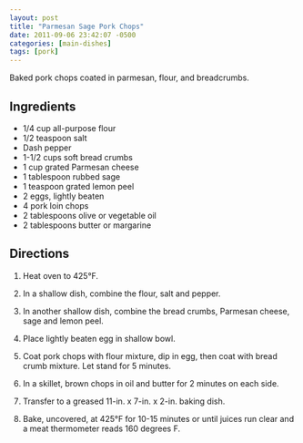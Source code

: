 ```yaml
---
layout: post
title: "Parmesan Sage Pork Chops"
date: 2011-09-06 23:42:07 -0500
categories: [main-dishes]
tags: [pork]
---
```

Baked pork chops coated in parmesan, flour, and breadcrumbs.

## Ingredients

* 1/4 cup all-purpose flour
* 1/2 teaspoon salt
* Dash pepper
* 1-1/2 cups soft bread crumbs
* 1 cup grated Parmesan cheese
* 1 tablespoon rubbed sage
* 1 teaspoon grated lemon peel
* 2 eggs, lightly beaten
* 4 pork loin chops
* 2 tablespoons olive or vegetable oil
* 2 tablespoons butter or margarine

## Directions

1.  Heat oven to 425°F.

1.  In a shallow dish, combine the flour, salt and pepper. 

1.  In another shallow dish, combine the bread crumbs, Parmesan cheese, sage and lemon peel. 

1.  Place lightly beaten egg in shallow bowl. 

1.  Coat pork chops with flour mixture, dip in egg, then coat with bread crumb mixture. Let stand for 5 minutes.

1.  In a skillet, brown chops in oil and butter for 2 minutes on each side.

1.  Transfer to a greased 11-in. x 7-in. x 2-in. baking dish. 

1.  Bake, uncovered, at 425°F for 10-15 minutes or until juices run clear and a meat thermometer reads 160 degrees F.

